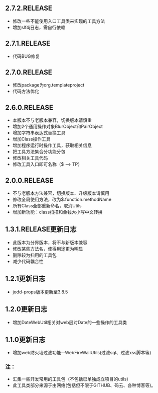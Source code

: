 ## 2.7.2.RELEASE
- 修改一些不能使用入口工具类来实现的工具方法
- 增加slf4j日志，需自行依赖
## 2.7.1.RELEASE
- 代码BUG修复
## 2.7.0.RELEASE
- 修改package为org.templateproject
- 代码方法优化
## 2.6.0.RELEASE
- 本版本不与老版本兼容，切换版本请慎重
- 增加2个通用操作对象BlurObject和PairObject
- 增加字符串表达式替换工具
- 增加Class操作工具
- 增加程序运行时操作工具，获取相关信息
- 把工具方法集合分功能分包
- 修改相关工具代码
- 修改工具入口即可名称（$ --> TP）
## 2.0.0.RELEASE
- 不与老版本方法兼容，切换版本、升级版本请慎用
- 修改全局使用方法，改为$.function.methodName
- 所有Class全部重新命名，取消Utils
- 增加新功能：class扫描和金钱大小写中文转换
## 1.3.1.RELEASE更新日志
- 此版本为分界版本，将不与新版本兼容
- 修改某些方法名，使得用途更为明显
- 删除较为扫用的工具包
- 减少代码耦合性
## 1.2.1更新日志
- jodd-props版本更新至3.8.5
## 1.2.0更新日志
- 增加DateWebUtil相关对web层对Date的一些操作的工具类
## 1.1.0更新日志
- 增加web防火墙过滤功能--WebFireWallUtils(过滤sql、过滤xss脚本等)
### 注：
- 汇集一些开发常用的工具包（不包括已单独成立项目的utils）
- 此工具类部分来源于由网络(包括但不限于GITHUB、码云、各种博客等)。